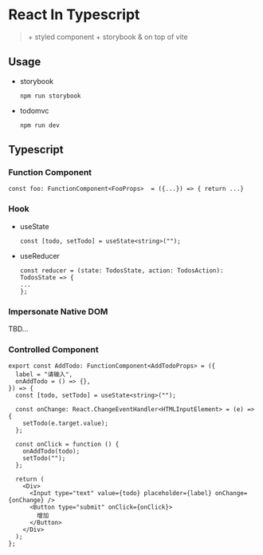 # React In Typescript

> \+ styled component \+ storybook & on top of vite

## Usage

- storybook

  ```shell
  npm run storybook
  ```

- todomvc

  ```shell
  npm run dev
  ```

## Typescript

### Function Component

```tsx
const foo: FunctionComponent<FooProps>  = ({...}) => { return ...}
```

### Hook

- useState

  ```tsx
  const [todo, setTodo] = useState<string>("");
  ```

- useReducer

  ```tsx
  const reducer = (state: TodosState, action: TodosAction): TodosState => {
  ...
  };
  ```

### Impersonate Native DOM

TBD...

### Controlled Component

```tsx
export const AddTodo: FunctionComponent<AddTodoProps> = ({
  label = "请输入",
  onAddTodo = () => {},
}) => {
  const [todo, setTodo] = useState<string>("");

  const onChange: React.ChangeEventHandler<HTMLInputElement> = (e) => {
    setTodo(e.target.value);
  };

  const onClick = function () {
    onAddTodo(todo);
    setTodo("");
  };

  return (
    <Div>
      <Input type="text" value={todo} placeholder={label} onChange={onChange} />
      <Button type="submit" onClick={onClick}>
        增加
      </Button>
    </Div>
  );
};
```

